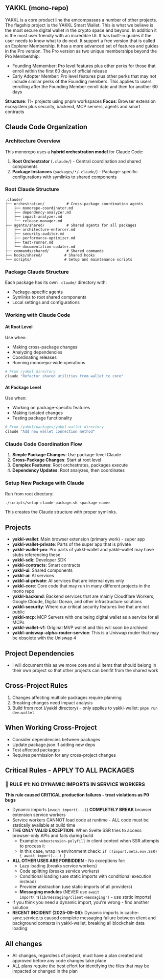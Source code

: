 ## YAKKL (mono-repo)

YAKKL is a core product line the emcompasses a number of other projects. The flagship project is the YAKKL Smart Wallet. This is what we believe is the most secure digital wallet in the crypto space and beyond. In addition it is the most user friendly with an incredible UI. It has built-in guides if the user needs to know what to do next. It support a free version that is called an Explorer Membership. It has a more advanced set of features and guides in the Pro version. The Pro version as two unique memberships beyond the Pro Membership:
- Founding Memember: Pro level features plus other perks for those that enroll within the first 60 days of official release
- Early Adopter Member: Pro level features plus other perks that may not include similar perks of the Founding members. This applies to users enrolling after the Founding Member enroll date and then for another 60 days

**Structure**: 11+ projects using pnpm workspaces
**Focus**: Browser extension ecosystem plus security, backend, MCP servers, agents and smart contracts

## Claude Code Organization

### Architecture Overview
This monorepo uses a **hybrid orchestration model** for Claude Code:

1. **Root Orchestrator** (`.claude/`) - Central coordination and shared components
2. **Package Instances** (`packages/*/.claude/`) - Package-specific configurations with symlinks to shared components

### Root Claude Structure
```
.claude/
├── orchestration/          # Cross-package coordination agents
│   ├── monorepo-coordinator.md
│   ├── dependency-analyzer.md
│   ├── impact-analyzer.md
│   └── release-manager.md
├── agents/shared/          # Shared agents for all packages
│   ├── architecture-enforcer.md
│   ├── security-auditor.md
│   ├── performance-optimizer.md
│   ├── test-runner.md
│   └── documentation-updater.md
├── commands/shared/        # Shared commands
├── hooks/shared/          # Shared hooks
└── scripts/               # Setup and maintenance scripts
```

### Package Claude Structure
Each package has its own `.claude/` directory with:
- Package-specific agents
- Symlinks to root shared components
- Local settings and configurations

### Working with Claude Code

#### At Root Level
Use when:
- Making cross-package changes
- Analyzing dependencies
- Coordinating releases
- Running monorepo-wide operations

```bash
# From /yakkl directory
claude "Refactor shared utilities from wallet to core"
```

#### At Package Level
Use when:
- Working on package-specific features
- Making isolated changes
- Testing package functionality

```bash
# From /yakkl/packages/yakkl-wallet directory
claude "Add new wallet connection method"
```

### Claude Code Coordination Flow
1. **Simple Package Changes**: Use package-level Claude
2. **Cross-Package Changes**: Start at root level
3. **Complex Features**: Root orchestrates, packages execute
4. **Dependency Updates**: Root analyzes, then coordinates

### Setup New Package with Claude
Run from root directory:
```bash
./scripts/setup-claude-package.sh <package-name>
```

This creates the Claude structure with proper symlinks.

## Projects
- **yakkl-wallet**: Main browser extension (primary work) - super app
- **yakkl-wallet-private**: Parts of the super app that is private
- **yakkl-wallet-pro**: Pro parts of yakkl-wallet and yakkl-wallet may have stubs referencing these
- **yakkl-sdk**: Developer SDK
- **yakkl-contracts**: Smart contracts
- **yakkl-ui**: Shared components
- **yakkl-ai**: AI services
- **yakkl-ai-private**: AI services that are internal eyes only
- **yakkl-core**: Core code that may run in many different projects in the mono repo
- **yakkl-backend**: Backend services that are mainly Cloudflare Workers, Google Cloude, Digital Ocean, and other infrastructure solutions
- **yakkl-security**: Where our critical security features live that are not public
- **yakkl-mcp**: MCP Servers with one being digital wallet as a service for all MCPs
- **yakkl-wallet-v1**: Original MVP wallet and this will soon be archived
- **yakkl-uniswap-alpha-router-service**: This is a Uniswap router that may be obsolete with the Uniswap 4

## Project Dependencies
- I will document this as we move core and ui items that should belong in their own project so that other projects can benifit from the shared work

## Cross-Project Rules
1. Changes affecting multiple packages require planning
2. Breaking changes need impact analysis
3. Build from root (/yakkl directory) - only applies to yakkl-wallet: `pnpm run dev:wallet`

## When Working Cross-Project
- Consider dependencies between packages
- Update package.json if adding new deps
- Test affected packages
- Requires permission for any cross-project changes
  
## Critical Rules - APPLY TO ALL PACKAGES

### 🚨 RULE #1: NO DYNAMIC IMPORTS IN SERVICE WORKERS
**This rule caused CRITICAL production failures - treat violations as P0 bugs**

- Dynamic imports (`await import(...)`) **COMPLETELY BREAK** browser extension service workers
- Service workers CANNOT load code at runtime - ALL code must be statically available at build time
- **THE ONLY VALID EXCEPTION**: When Svelte SSR tries to access browser-only APIs and fails during build
  - Example: `webextension-polyfill` in client context when SSR attempts to process it
  - In this case, wrap in environment check: `if (!import.meta.env.SSR) { await import(...) }`
- **ALL OTHER USES ARE FORBIDDEN** - No exceptions for:
  - Lazy loading (breaks service workers)
  - Code splitting (breaks service workers)
  - Conditional loading (use static imports with conditional execution instead)
  - Provider abstraction (use static imports of all providers)
  - **Messaging modules** (NEVER use `await import('$lib/messaging/client-messaging')` - use static imports)
- If you think you need a dynamic import, you're wrong - find another solution
- **RECENT INCIDENT (2025-09-06)**: Dynamic imports in cache-sync.service.ts caused complete messaging failure between client and background contexts in yakkl-wallet, breaking all blockchain data loading

## All changes
- All changes, regardless of project, must have a plan created and approved before any code changes take place
- ALL plans require the best effort for identifying the files that may be impacted or changed in the plan
